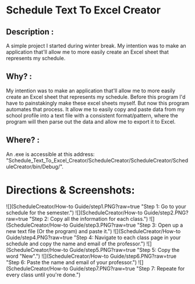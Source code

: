# Schedule Text To Excel Creator

## Description :
  A simple project I started during winter break. My intention was to make an application that'll allow me to more easily create an Excel sheet that represents my schedule. 

## Why? :
  My intention was to make an application that'll allow me to more easily create an Excel sheet that represents my schedule. Before this program I'd have to painstakingly make these excel sheets myself. But now this program automates that process. It allow me to easily copy and paste data from my school profile into a text file with a consistent format/pattern, where the program will then parse out the data and allow me to export it to Excel.

## Where? :
  An .exe is accessible at this address: "Schedule_Text_To_Excel_Creator/ScheduleCreator/ScheduleCreator/ScheduleCreator/bin/Debug/".

# Directions & Screenshots:
![](ScheduleCreator/How-to Guide/step1.PNG?raw=true "Step 1: Go to your schedule for the semester.")
![](ScheduleCreator/How-to Guide/step2.PNG?raw=true "Step 2: Copy all the information for each class.")
![](ScheduleCreator/How-to Guide/step3.PNG?raw=true "Step 3: Open up a new text file (Or the program) and paste it.")
![](ScheduleCreator/How-to Guide/step4.PNG?raw=true "Step 4: Navigate to each class page in your schedule and copy the name and email of the professor.")
![](ScheduleCreator/How-to Guide/step5.PNG?raw=true "Step 5: Copy the word "New".")
![](ScheduleCreator/How-to Guide/step6.PNG?raw=true "Step 6: Paste the name and email of your professor.")
![](ScheduleCreator/How-to Guide/step7.PNG?raw=true "Step 7: Repeate for every class until you're done.")
